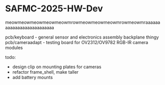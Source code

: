# SAFMC-2025-HW-Dev
meowmeowmeowmeowmeowmrowmeowmeowmeowmrowmeowmraaaaaaaaaaaaaaaaaaaaaaaaaa

pcb/keyboard     - general sensor and electronics assembly backplane thingy
pcb/cameraadapt  - testing board for OV2312/OV9782 RGB-IR camera modules

todo:
- design clip on mounting plates for cameras
- refactor frame_shell, make taller
- add battery mounts

